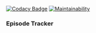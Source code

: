 [![Codacy Badge](https://api.codacy.com/project/badge/Grade/26d4663ca6294e249336bd23a24abc6e)](https://www.codacy.com/project/jonathankamau/EpisodeTracker-API/dashboard?utm_source=github.com&amp;utm_medium=referral&amp;utm_content=jonathankamau/EpisodeTracker-API&amp;utm_campaign=Badge_Grade_Dashboard)
[![Maintainability](https://api.codeclimate.com/v1/badges/ba0dcc23849921ad710a/maintainability)](https://codeclimate.com/github/jonathankamau/EpisodeTracker-API/maintainability)
### Episode Tracker
